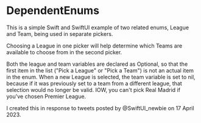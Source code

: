 # DependentEnums

This is a simple Swift and SwiftUI example of two related enums, League and Team, being used in separate pickers.

Choosing a League in one picker will help determine which Teams are available to choose from in the second picker.

Both the league and team variables are declared as Optional, so that the first item in the list ("Pick a League" or "Pick a Team") is not an actual item in the enum.  When a new League is selected, the team variable is set to nil, because if it was previously set to a team from a different league, that selection would no longer be valid. IOW, you can't pick Real Madrid if you've chosen Premier League.

I created this in response to tweets posted by @SwiftUI_newbie on 17 April 2023.
